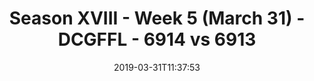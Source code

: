 ---
title: Season XVIII - Week 5 (March 31) - DCGFFL - 6914 vs 6913
teams_score:
- team: 6914
  score:
- team: 6913
  score: 12
mvp: Devaughn Wilson (Black), Keith Holleran (Forest)
game-ball: ''
sportsperson: ''
season: 16
week: 5
date: '2019-03-31T11:37:53'
pageid: season-xviii-week-5-april-1-6914-vs-6913
---